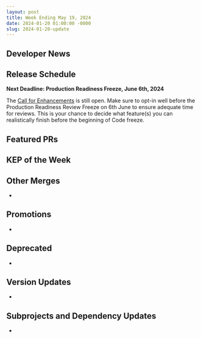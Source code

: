 ```yaml
---
layout: post
title: Week Ending May 19, 2024
date: 2024-01-20 01:00:00 -0000
slug: 2024-01-20-update
---
```


## Developer News


## Release Schedule

**Next Deadline: Production Readiness Freeze, June 6th, 2024**

The [Call for Enhancements](https://groups.google.com/a/kubernetes.io/g/dev/c/iCuRTRmG6Yw/m/U7Upxp0uAgAJ) is still open. Make sure to opt-in well before the Production Readiness Review Freeze on 6th June to ensure adequate time for reviews. This is your chance to decide what feature(s) you can realistically finish before the beginning of Code freeze.


## Featured PRs


## KEP of the Week


## Other Merges

*

## Promotions

*

## Deprecated

*

## Version Updates

*

## Subprojects and Dependency Updates

*
